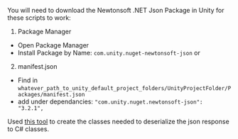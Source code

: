 You will need to download the Newtonsoft .NET Json Package in Unity for these scripts to work:
1. Package Manager
  - Open Package Manager
  - Install Package by Name: `com.unity.nuget-newtonsoft-json`
or
2. manifest.json
  - Find in `whatever_path_to_unity_default_project_folders/UnityProjectFolder/Packages/manifest.json`
  - add under dependancies: `"com.unity.nuget.newtonsoft-json": "3.2.1",`

Used [this tool](https://json2csharp.com/) to create the classes needed to deserialize the json response to C# classes.
